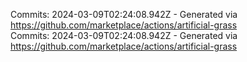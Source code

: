 Commits: 2024-03-09T02:24:08.942Z - Generated via https://github.com/marketplace/actions/artificial-grass
<br>
Commits: 2024-03-09T02:24:08.942Z - Generated via https://github.com/marketplace/actions/artificial-grass
<br>
